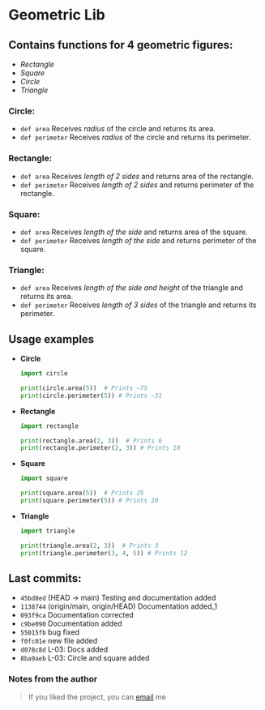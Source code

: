 # Geometric Lib

## Contains functions for 4 geometric figures:

* *Rectangle*
* *Square*
* *Circle*
* *Triangle*

### Circle:
* `def area` Receives *radius* of the circle and returns its area.
* `def perimeter` Receives *radius* of the circle and returns its perimeter.

### Rectangle:
* `def area` Receives *length of 2 sides* and returns area of the rectangle.
* `def perimeter` Receives *length of 2 sides* and returns perimeter of the rectangle.

### Square:
* `def area` Receives *length of the side* and returns area of the square.
* `def perimeter` Receives *length of the side* and returns perimeter of the square.

### Triangle:
* `def area` Receives *length of the side and height* of the triangle and returns its area.
* `def perimeter` Receives *length of 3 sides* of the triangle and returns its perimeter.

## Usage examples
* **Circle**
  ```python
  import circle
  
  print(circle.area(5))  # Prints ~75
  print(circle.perimeter(5)) # Prints ~31
  ```

* **Rectangle**
  ```python
  import rectangle
  
  print(rectangle.area(2, 3))  # Prints 6
  print(rectangle.perimeter(2, 3)) # Prints 10
  ```

* **Square**
  ```python
  import square
  
  print(square.area(5))  # Prints 25
  print(square.perimeter(5)) # Prints 20
  ```

* **Triangle**
  ```python
  import triangle
  
  print(triangle.area(2, 3))  # Prints 3
  print(triangle.perimeter(3, 4, 5)) # Prints 12
  ```

## Last commits:
* `45bd8ed` (HEAD -> main) Testing and documentation added
* `1138744` (origin/main, origin/HEAD) Documentation added_1
* `093f9ca` Documentation corrected
* `c9be090` Documentation added
* `55015fb` bug fixed
* `f0fc01e` new file added
* `d078c8d` L-03: Docs added
* `8ba9aeb` L-03: Circle and square added

### Notes from the author
  > If you liked the project, you can [email](mailto:artsv058@gmail.com) me